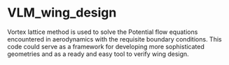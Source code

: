 # VLM_wing_design

Vortex lattice method is used to solve the Potential flow equations encountered in aerodynamics with the requisite boundary conditions.
This code could serve as a framework for developing more sophisticated geometries and as a ready and easy tool to verify wing design.
